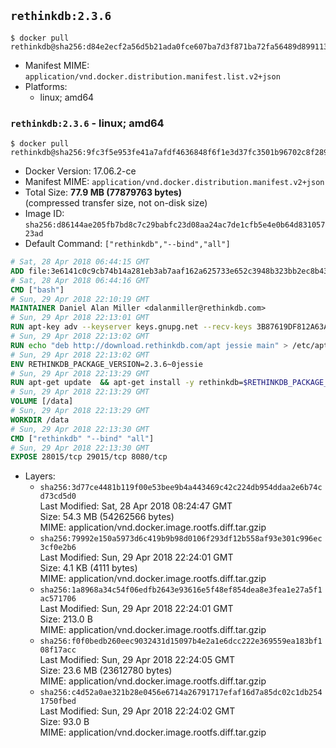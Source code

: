 ## `rethinkdb:2.3.6`

```console
$ docker pull rethinkdb@sha256:d84e2ecf2a56d5b21ada0fce607ba7d3f871ba72fa56489d899113e4d61bdb77
```

-	Manifest MIME: `application/vnd.docker.distribution.manifest.list.v2+json`
-	Platforms:
	-	linux; amd64

### `rethinkdb:2.3.6` - linux; amd64

```console
$ docker pull rethinkdb@sha256:9fc3f5e953fe41a7afdf4636848f6f1e3d37fc3501b96702c8f289c8d4fdb5e0
```

-	Docker Version: 17.06.2-ce
-	Manifest MIME: `application/vnd.docker.distribution.manifest.v2+json`
-	Total Size: **77.9 MB (77879763 bytes)**  
	(compressed transfer size, not on-disk size)
-	Image ID: `sha256:d86144ae205fb7bd8c7c29babfc23d08aa24ac7de1cfb5e4e0b64d83105723ad`
-	Default Command: `["rethinkdb","--bind","all"]`

```dockerfile
# Sat, 28 Apr 2018 06:44:15 GMT
ADD file:3e6141c0c9cb74b14a281eb3ab7aaf162a625733e652c3948b323bb2ec8b4343 in / 
# Sat, 28 Apr 2018 06:44:16 GMT
CMD ["bash"]
# Sun, 29 Apr 2018 22:10:19 GMT
MAINTAINER Daniel Alan Miller <dalanmiller@rethinkdb.com>
# Sun, 29 Apr 2018 22:13:01 GMT
RUN apt-key adv --keyserver keys.gnupg.net --recv-keys 3B87619DF812A63A8C1005C30742918E5C8DA04A
# Sun, 29 Apr 2018 22:13:02 GMT
RUN echo "deb http://download.rethinkdb.com/apt jessie main" > /etc/apt/sources.list.d/rethinkdb.list
# Sun, 29 Apr 2018 22:13:02 GMT
ENV RETHINKDB_PACKAGE_VERSION=2.3.6~0jessie
# Sun, 29 Apr 2018 22:13:29 GMT
RUN apt-get update 	&& apt-get install -y rethinkdb=$RETHINKDB_PACKAGE_VERSION 	&& rm -rf /var/lib/apt/lists/*
# Sun, 29 Apr 2018 22:13:29 GMT
VOLUME [/data]
# Sun, 29 Apr 2018 22:13:29 GMT
WORKDIR /data
# Sun, 29 Apr 2018 22:13:30 GMT
CMD ["rethinkdb" "--bind" "all"]
# Sun, 29 Apr 2018 22:13:30 GMT
EXPOSE 28015/tcp 29015/tcp 8080/tcp
```

-	Layers:
	-	`sha256:3d77ce4481b119f00e53bee9b4a443469c42c224db954ddaa2e6b74cd73cd5d0`  
		Last Modified: Sat, 28 Apr 2018 08:24:47 GMT  
		Size: 54.3 MB (54262566 bytes)  
		MIME: application/vnd.docker.image.rootfs.diff.tar.gzip
	-	`sha256:79992e150a5973d6c419b9b98d0106f293df12b558af93e301c996ec3cf0e2b6`  
		Last Modified: Sun, 29 Apr 2018 22:24:01 GMT  
		Size: 4.1 KB (4111 bytes)  
		MIME: application/vnd.docker.image.rootfs.diff.tar.gzip
	-	`sha256:1a8968a34c54f06edfb2643e93616e5f48ef854dea8e3fea1e27a5f1ac571706`  
		Last Modified: Sun, 29 Apr 2018 22:24:01 GMT  
		Size: 213.0 B  
		MIME: application/vnd.docker.image.rootfs.diff.tar.gzip
	-	`sha256:f0f0bedb260eec9032431d15097b4e2a1e6dcc222e369559ea183bf108f17acc`  
		Last Modified: Sun, 29 Apr 2018 22:24:05 GMT  
		Size: 23.6 MB (23612780 bytes)  
		MIME: application/vnd.docker.image.rootfs.diff.tar.gzip
	-	`sha256:c4d52a0ae321b28e0456e6714a26791717efaf16d7a85dc02c1db2541750fbed`  
		Last Modified: Sun, 29 Apr 2018 22:24:02 GMT  
		Size: 93.0 B  
		MIME: application/vnd.docker.image.rootfs.diff.tar.gzip
